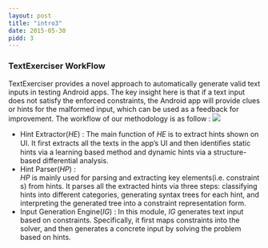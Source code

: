 ```yaml
---
layout: post
title: "intro3"
date: 2015-05-30
pidd: 3
---
```

### TextExerciser WorkFlow
TextExerciser provides a novel approach to automatically generate valid text inputs in testing Android apps. The key insight here is that if a text input does not satisfy the enforced constraints, the Android app will provide clues or hints for the malformed input, which can be used as a feedback for improvement. The workflow of our methodology is as follow :
<img src="/TextExerciser/pics/w1.svg">
* Hint Extractor(*HE*) : The main function of *HE* is to extract hints shown on UI. It first extracts all the texts in the app’s UI and then identiﬁes static hints via a learning based method and dynamic hints via a structure-based differential analysis. 
* Hint Parser(*HP*) : *HP* is mainly used for parsing and extracting key elements(i.e. constraints) from hints. It parses all the extracted hints via three steps: classifying hints into different categories, generating syntax trees for each hint, and interpreting the generated tree into a constraint representation form.
* Input Generation Engine(*IG*) : In this module, *IG* generates text input based on constraints. Specifically, it first maps constraints into the solver, and then generates a concrete input by solving the problem based on hints. 